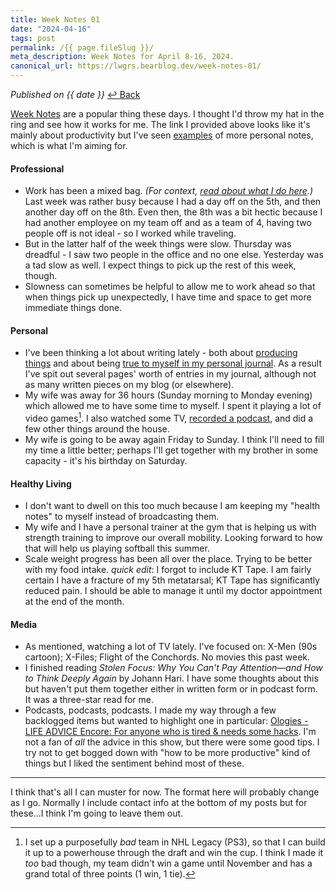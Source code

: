 ```yaml
---
title: Week Notes 01
date: "2024-04-16"
tags: post
permalink: /{{ page.fileSlug }}/
meta_description: Week Notes for April 8-16, 2024.
canonical_url: https://lwgrs.bearblog.dev/week-notes-01/
---
```

<em>Published on {{ date }}</em>
<a href="/weeknotes/">&#8617; Back</a>

[Week Notes](https://doingweeknotes.com/?ref=upstract.com) are a popular thing these days. I thought I'd throw my hat in the ring and see how it works for me. The link I provided above looks like it's mainly about productivity but I've seen [examples](https://scribbles.page/mbn9ys1t) of more personal notes, which is what I'm aiming for. 

#### Professional 
- Work has been a mixed bag. *(For context, [read about what I do here](https://lwgrs.bearblog.dev/radio-traffic/).)* Last week was rather busy because I had a day off on the 5th, and then another day off on the 8th. Even then, the 8th was a bit hectic because I had another employee on my team off and as a team of 4, having two people off is not ideal - so I worked while traveling. 
- But in the latter half of the week things were slow. Thursday was dreadful - I saw two people in the office and no one else. Yesterday was a tad slow as well. I expect things to pick up the rest of this week, though.  
- Slowness can sometimes be helpful to allow me to work ahead so that when things pick up unexpectedly, I have time and space to get more immediate things done. 

#### Personal 
- I've been thinking a lot about writing lately - both about [producing things](https://lwgrs.bearblog.dev/thoughts-on-writing/) and about being [true to myself in my personal journal](https://lwgrs.bearblog.dev/vulnerability/). As a result I've spit out several pages' worth of entries in my journal, although not as many written pieces on my blog (or elsewhere). 
- My wife was away for 36 hours (Sunday morning to Monday evening) which allowed me to have some time to myself. I spent it playing a lot of video games[^1]. I also watched some TV, [recorded a podcast](https://jays-from-home.pinecast.co/episode/9ef4ad1b/renovated-home-stand), and did a few other things around the house. 
- My wife is going to be away again Friday to Sunday. I think I'll need to fill my time a little better; perhaps I'll get together with my brother in some capacity - it's his birthday on Saturday. 

#### Healthy Living 
- I don't want to dwell on this too much because I am keeping my "health notes" to myself instead of broadcasting them. 
- My wife and I have a personal trainer at the gym that is helping us with strength training to improve our overall mobility. Looking forward to how that will help us playing softball this summer. 
- Scale weight progress has been all over the place. Trying to be better with my food intake. 
*quick edit*: I forgot to include KT Tape. I am fairly certain I have a fracture of my 5th metatarsal; KT Tape has significantly reduced pain. I should be able to manage it until my doctor appointment at the end of the month.

#### Media 
- As mentioned, watching a lot of TV lately. I've focused on: X-Men (90s cartoon); X-Files; Flight of the Conchords. No movies this past week. 
- I finished reading *Stolen Focus: Why You Can't Pay Attention—and How to Think Deeply Again* by Johann Hari. I have some thoughts about this but haven't put them together either in written form or in podcast form. It was a three-star read for me. 
- Podcasts, podcasts, podcasts. I made my way through a few backlogged items but wanted to highlight one in particular: [Ologies - LIFE ADVICE Encore: For anyone who is tired & needs some hacks](https://www.alieward.com/ologies/lifeadviceencore). I'm not a fan of *all* the advice in this show, but there were some good tips. I try not to get bogged down with "how to be more productive" kind of things but I liked the sentiment behind most of these. 
*** 
I think that's all I can muster for now. The format here will probably change as I go. Normally I include contact info at the bottom of my posts but for these...I think I'm going to leave them out. 

[^1]: I set up a purposefully *bad* team in NHL Legacy (PS3), so that I can build it up to a powerhouse through the draft and win the cup. I think I made it *too* bad though, my team didn't win a game until November and has a grand total of three points (1 win, 1 tie). 
